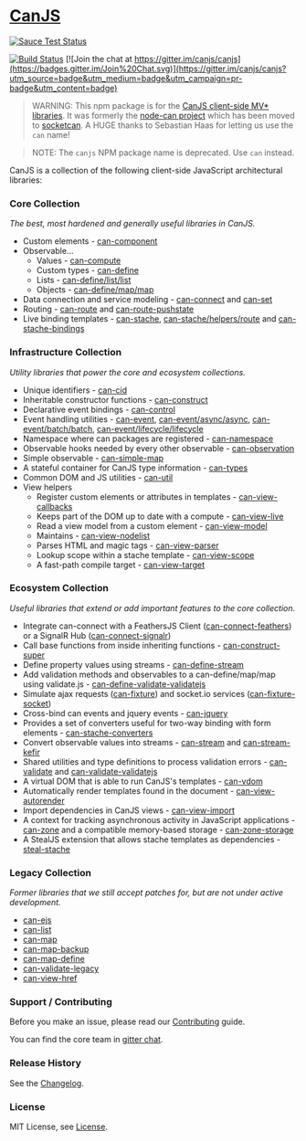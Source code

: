 # [CanJS](https://canjs.com/)

 [![Sauce Test Status](https://saucelabs.com/browser-matrix/canjs.svg)](https://saucelabs.com/u/canjs)

[![Build Status](https://travis-ci.org/canjs/canjs.png?branch=master)](https://travis-ci.org/canjs/canjs)
[![Join the chat at https://gitter.im/canjs/canjs](https://badges.gitter.im/Join%20Chat.svg)](https://gitter.im/canjs/canjs?utm_source=badge&utm_medium=badge&utm_campaign=pr-badge&utm_content=badge)

> WARNING: This npm package is for the [CanJS client-side MV* libraries](https://canjs.com). It was formerly
the [node-can project](https://github.com/sebi2k1/node-can) which has been moved 
to [socketcan](https://www.npmjs.com/package/socketcan). A HUGE thanks to Sebastian Haas for 
letting us use the `can` name!

> NOTE: The `canjs` NPM package name is deprecated. Use `can` instead.

CanJS is a collection of the following client-side JavaScript architectural libraries:

### Core Collection

_The best, most hardened and generally useful libraries in CanJS._

- Custom elements - [can-component](https://canjs.com/doc/can-component.html)
- Observable...
  - Values - [can-compute](https://canjs.com/doc/can-compute.html)
  - Custom types - [can-define](https://canjs.com/doc/can-define.html)
  - Lists - [can-define/list/list](https://canjs.com/doc/can-define/list/list.html)
  - Objects - [can-define/map/map](https://canjs.com/doc/can-define/map/map.html)
- Data connection and service modeling - [can-connect](https://canjs.com/doc/can-connect.html) and [can-set](https://canjs.com/doc/can-set.html)
- Routing - [can-route](https://canjs.com/doc/can-route.html) and [can-route-pushstate](https://canjs.com/doc/can-route-pushstate.html)
- Live binding templates - [can-stache](https://canjs.com/doc/can-stache.html), [can-stache/helpers/route](https://canjs.com/doc/can-stache/helpers/route.html) and [can-stache-bindings](https://canjs.com/doc/can-stache-bindings.html)

### Infrastructure Collection

_Utility libraries that power the core and ecosystem collections._

- Unique identifiers - [can-cid](https://canjs.com/doc/can-cid.html)
- Inheritable constructor functions - [can-construct](https://canjs.com/doc/can-construct.html)
- Declarative event bindings - [can-control](https://canjs.com/doc/can-control.html)
- Event handling utilities - [can-event](https://canjs.com/doc/can-event.html), [can-event/async/async](https://canjs.com/doc/can-event/async/async.html), [can-event/batch/batch](https://canjs.com/doc/can-event/batch/batch.html), [can-event/lifecycle/lifecycle](https://canjs.com/doc/can-event/lifecycle/lifecycle.html)
- Namespace where can packages are registered - [can-namespace](https://canjs.com/doc/can-namespace.html)
- Observable hooks needed by every other observable - [can-observation](https://canjs.com/doc/can-observation.html)
- Simple observable - [can-simple-map](https://canjs.com/doc/can-simple-map.html)
- A stateful container for CanJS type information - [can-types](https://canjs.com/doc/can-types.html)
- Common DOM and JS utilities - [can-util](https://canjs.com/doc/can-util.html)
- View helpers
  - Register custom elements or attributes in templates - [can-view-callbacks](https://canjs.com/doc/can-view-callbacks.html)
  - Keeps part of the DOM up to date with a compute - [can-view-live](https://canjs.com/doc/can-view-live.html)
  - Read a view model from a custom element - [can-view-model](https://canjs.com/doc/can-view-model.html)
  - Maintains - [can-view-nodelist](https://canjs.com/doc/can-view-nodelist.html)
  - Parses HTML and magic tags - [can-view-parser](https://canjs.com/doc/can-view-parser.html)
  - Lookup scope within a stache template - [can-view-scope](https://canjs.com/doc/can-view-scope.html)
  - A fast-path compile target - [can-view-target](https://canjs.com/doc/can-view-target.html)

### Ecosystem Collection

_Useful libraries that extend or add important features to the core collection._

- Integrate can-connect with a FeathersJS Client ([can-connect-feathers](https://canjs.com/doc/can-connect-feathers.html)) or a SignalR Hub ([can-connect-signalr](https://canjs.com/doc/can-connect-signalr.html))
- Call base functions from inside inheriting functions - [can-construct-super](https://canjs.com/doc/can-construct-super.html)
- Define property values using streams - [can-define-stream](https://canjs.com/doc/can-define-stream.html)
- Add validation methods and observables to a can-define/map/map using validate.js - [can-define-validate-validatejs](https://canjs.com/doc/can-define-validate-validatejs.html)
- Simulate ajax requests ([can-fixture](https://canjs.com/doc/can-fixture.html)) and socket.io services ([can-fixture-socket](https://canjs.com/doc/can-fixture-socket.html))
- Cross-bind can events and jquery events - [can-jquery](https://canjs.com/doc/can-jquery.html)
- Provides a set of converters useful for two-way binding with form elements - [can-stache-converters](https://canjs.com/doc/can-stache-converters.html)
- Convert observable values into streams - [can-stream](https://canjs.com/doc/can-stream.html) and [can-stream-kefir](https://canjs.com/doc/can-stream-kefir.html)
- Shared utilities and type definitions to process validation errors - [can-validate](https://canjs.com/doc/can-validate.html) and [can-validate-validatejs](https://canjs.com/doc/can-validate-validatejs.html)
- A virtual DOM that is able to run CanJS's templates - [can-vdom](https://canjs.com/doc/can-vdom.html)
- Automatically render templates found in the document - [can-view-autorender](https://canjs.com/doc/can-view-autorender.html)
- Import dependencies in CanJS views - [can-view-import](https://canjs.com/doc/can-view-import.html)
- A context for tracking asynchronous activity in JavaScript applications - [can-zone](https://canjs.com/doc/can-zone.html) and a compatible memory-based storage - [can-zone-storage](https://canjs.com/doc/can-zone-storage.html)
- A StealJS extension that allows stache templates as dependencies - [steal-stache](http://canjs.com/doc/steal-stache.html)

### Legacy Collection

_Former libraries that we still accept patches for, but are not under active development._

- [can-ejs](https://canjs.com/doc/can-ejs.html)
- [can-list](https://canjs.com/doc/can-list.html)
- [can-map](https://canjs.com/doc/can-map.html)
- [can-map-backup](https://canjs.com/doc/can-map-backup.html)
- [can-map-define](https://canjs.com/doc/can-map-define.html)
- [can-validate-legacy](https://canjs.com/doc/can-validate-legacy.html)
- [can-view-href](https://canjs.com/doc/can-view-href.html)

### Support / Contributing
Before you make an issue, please read our [Contributing](contributing.md) guide.

You can find the core team in [gitter chat](https://gitter.im/canjs/canjs).

### Release History
See the [Changelog](changelog.md).

### License
MIT License, see [License](license.md).
